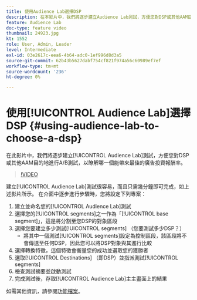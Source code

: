 ```yaml
---
title: 使用Audience Lab選擇DSP
description: 在本影片中，我們將逐步建立Audience Lab測試，方便您對DSP或其他AAM目的地進行A/B測試，以瞭解哪一個目的地可帶來最佳的廣告投資回報。
feature: Audience Lab
doc-type: feature video
thumbnail: 24923.jpg
kt: 1552
role: User, Admin, Leader
level: Intermediate
exl-id: 03e2617c-eea6-4b64-adc0-1ef996d8d3a5
source-git-commit: 62b43b5627dabf754cf821f974a56c60989ef7ef
workflow-type: tm+mt
source-wordcount: '236'
ht-degree: 0%

---
```


# 使用[!UICONTROL Audience Lab]選擇DSP {#using-audience-lab-to-choose-a-dsp}

在此影片中，我們將逐步建立[!UICONTROL Audience Lab]測試，方便您對DSP或其他AAM目的地進行A/B測試，以瞭解哪一個能帶來最佳的廣告投資報酬率。

>[!VIDEO](https://video.tv.adobe.com/v/24923/?quality=12)

建立[!UICONTROL Audience Lab]測試很容易，而且只需幾分鐘即可完成，如上述影片所示。 在介面中逐步進行步驟時，您將設定下列專案：

1. 建立並命名您的[!UICONTROL Audience Lab]測試
1. 選擇您的[!UICONTROL segments]之一作為「[!UICONTROL base segment]」，這是將分割至您DSP的對象區段
1. 選擇您要建立多少測試[!UICONTROL segments] （您要測試多少DSP？）
   * 將其中一個測試[!UICONTROL segments]設定為控制區段，該區段將不會傳送至任何DSP，因此您可以將DSP對象與其進行比較
1. 選擇轉換特徵，這個特徵會衡量您的成功並選取您的獲勝者
1. 選取[!UICONTROL Destinations] （即DSP）並指派測試[!UICONTROL segments]
1. 檢查測試摘要並啟動測試
1. 完成測試後，存取[!UICONTROL Audience Lab]主主畫面上的結果

如需其他資訊，請參閱[功能檔案](https://experienceleague.adobe.com/docs/audience-manager/user-guide/features/audience-lab/audience-lab.html)。
